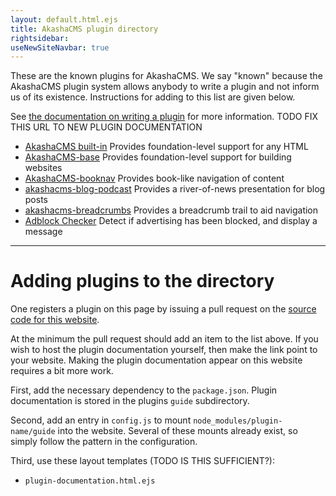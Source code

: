 ```yaml
---
layout: default.html.ejs
title: AkashaCMS plugin directory
rightsidebar:
useNewSiteNavbar: true
---
```


These are the known plugins for AkashaCMS.  We say "known" because the AkashaCMS plugin system allows anybody to write a plugin and not inform us of its existence.  Instructions for adding to this list are given below.

See [the documentation on writing a plugin](/configuration/ab-plugins.html) for more information.  TODO FIX THIS URL TO NEW PLUGIN DOCUMENTATION

<ul class="list-group">
<li class="list-group-item"><a href="built-in/index.html">AkashaCMS built-in</a> Provides foundation-level support for any HTML</li>
<li class="list-group-item"><a href="base/index.html">AkashaCMS-base</a> Provides foundation-level support for building websites</li>
<li class="list-group-item"><a href="booknav/index.html">AkashaCMS-booknav</a> Provides book-like navigation of content</li>
<li class="list-group-item"><a href="blog-podcast/index.html">akashacms-blog-podcast</a> Provides a river-of-news presentation for blog posts</li>
<li class="list-group-item"><a href="breadcrumb/index.html">akashacms-breadcrumbs</a> Provides a breadcrumb trail to aid navigation</li>
<li class="list-group-item"><a href="adblock-checker/index.html">Adblock Checker</a> Detect if advertising has been blocked, and display a message</li>
</ul>


------------------------------------

# Adding plugins to the directory

One registers a plugin on this page by issuing a pull request on the [source code for this website](https://github.com/robogeek/akashacms-website).

At the minimum the pull request should add an item to the list above.  If you wish to host the plugin documentation yourself, then make the link point to your website.  Making the plugin documentation appear on this website requires a bit more work.

First, add the necessary dependency to the `package.json`.  Plugin documentation is stored in the plugins `guide` subdirectory.

Second, add an entry in `config.js` to mount `node_modules/plugin-name/guide` into the website.  Several of these mounts already exist, so simply follow the pattern in the configuration.

Third, use these layout templates (TODO IS THIS SUFFICIENT?):

* `plugin-documentation.html.ejs`
